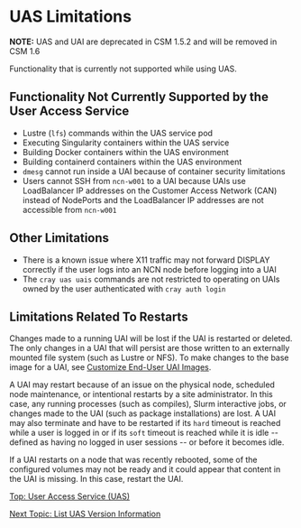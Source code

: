 # UAS Limitations

**NOTE:** UAS and UAI are deprecated in CSM 1.5.2 and will be removed in CSM 1.6

Functionality that is currently not supported while using UAS.

## Functionality Not Currently Supported by the User Access Service

* Lustre (`lfs`) commands within the UAS service pod
* Executing Singularity containers within the UAS service
* Building Docker containers within the UAS environment
* Building containerd containers within the UAS environment
* `dmesg` cannot run inside a UAI because of container security limitations
* Users cannot SSH from `ncn-w001` to a UAI because UAIs use LoadBalancer IP addresses on the Customer Access Network \(CAN\) instead of NodePorts and the LoadBalancer IP addresses are not accessible from `ncn-w001`

## Other Limitations

* There is a known issue where X11 traffic may not forward DISPLAY correctly if the user logs into an NCN node before logging into a UAI
* The `cray uas uais` commands are not restricted to operating on UAIs owned by the user authenticated with `cray auth login`

## Limitations Related To Restarts

Changes made to a running UAI will be lost if the UAI is restarted or deleted. The only changes in a UAI that will persist are those written to an externally mounted file system \(such as Lustre or NFS\).
To make changes to the base image for a UAI, see [Customize End-User UAI Images](Customize_End-User_UAI_Images.md).

A UAI may restart because of an issue on the physical node, scheduled node maintenance, or intentional restarts by a site administrator.
In this case, any running processes \(such as compiles\), Slurm interactive jobs, or changes made to the UAI \(such as package installations\) are lost.
A UAI may also terminate and have to be restarted if its `hard` timeout is reached while a user is logged in or if its `soft` timeout is reached while it is idle -- defined as having no logged in user sessions -- or before it becomes idle.

If a UAI restarts on a node that was recently rebooted, some of the configured volumes may not be ready and it could appear that content in the UAI is missing. In this case, restart the UAI.

[Top: User Access Service (UAS)](README.md)

[Next Topic: List UAS Version Information](List_UAS_Information.md)
